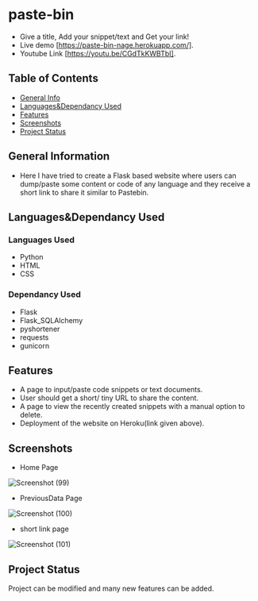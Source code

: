 # paste-bin
- Give a title, Add your snippet/text and Get your link!
- Live demo [https://paste-bin-nage.herokuapp.com/]. 
- Youtube Link [https://youtu.be/CGdTkKWBTbI].

## Table of Contents
* [General Info](#general-information)
* [Languages&Dependancy Used](#languages&dependancy-used)
* [Features](#features)
* [Screenshots](#screenshots)
* [Project Status](#project-status)

## General Information
- Here I have tried to create a Flask based website where users can dump/paste some content or code of any language and they receive a short link to share it similar to Pastebin.  

## Languages&Dependancy Used
### Languages Used
- Python
- HTML
- CSS
### Dependancy Used
- Flask
- Flask_SQLAlchemy
- pyshortener
- requests
- gunicorn

## Features
- A page to input/paste code snippets or text documents.
- User should get a short/ tiny URL to share the content.
- A page to view the recently created snippets with a manual option to delete. 
- Deployment of the website on Heroku(link given above).

## Screenshots
- Home Page

![Screenshot (99)](https://user-images.githubusercontent.com/81475715/154602153-a045ce04-7004-45a4-9d9c-9999ab962b40.png)

- PreviousData Page

![Screenshot (100)](https://user-images.githubusercontent.com/81475715/154602287-5389c78e-ee56-465e-b56f-28576b0c1653.png)

- short link page

![Screenshot (101)](https://user-images.githubusercontent.com/81475715/154602387-da843231-44a0-465c-b359-de1cd957fbdc.png)

## Project Status
Project can be modified and many new features can be added.
